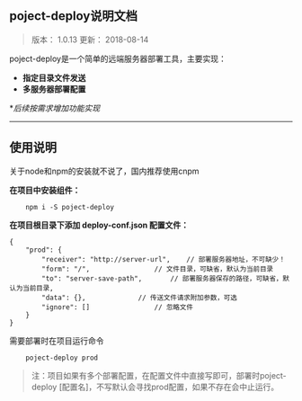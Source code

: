 ## poject-deploy说明文档 ##

> 版本： 1.0.13
> 更新： 2018-08-14

poject-deploy是一个简单的远端服务器部署工具，主要实现：

- **指定目录文件发送**
- **多服务器部署配置**

**后续按需求增加功能实现*

-------------------

## 使用说明

关于node和npm的安装就不说了，国内推荐使用cnpm

**在项目中安装组件：**
```
    npm i -S poject-deploy
```
    
**在项目根目录下添加 deploy-conf.json 配置文件：**

```
{
    "prod": {
        "receiver": "http://server-url",	// 部署服务器地址，不可缺少！
        "form": "/",				// 文件目录，可缺省，默认为当前目录
        "to": "server-save-path",		// 部署服务器保存的路径，可缺省，默认为当前目录,
        "data": {},				// 传送文件请求附加参数，可选
        "ignore": []				// 忽略文件
    }
}
```

需要部署时在项目运行命令

```
	poject-deploy prod
```

> 注：项目如果有多个部署配置，在配置文件中直接写即可，部署时poject-deploy [配置名]，不写默认会寻找prod配置，如果不存在会中止运行。